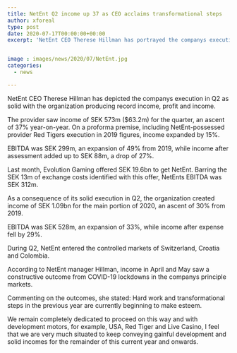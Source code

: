 ```yaml
---
title: NetEnt Q2 income up 37 as CEO acclaims transformational steps
author: xforeal 
type: post
date: 2020-07-17T00:00:00+00:00
excerpt: 'NetEnt CEO Therese Hillman has portrayed the companys execution in Q2 as solid with the organization producing record income, profit and money flow '


image : images/news/2020/07/NetEnt.jpg
categories:
  - news

---
```

NetEnt CEO Therese Hillman has depicted the companys execution in Q2 as solid with the organization producing record income, profit and income. 

The provider saw income of SEK 573m ($63.2m) for the quarter, an ascent of 37&percnt; year-on-year. On a proforma premise, including NetEnt-possessed provider Red Tigers execution in 2019 figures, income expanded by 15&percnt;. 

EBITDA was SEK 299m, an expansion of 49&percnt; from 2019, while income after assessment added up to SEK 88m, a drop of 27&percnt;. 

Last month, Evolution Gaming offered SEK 19.6bn to get NetEnt. Barring the SEK 13m of exchange costs identified with this offer, NetEnts EBITDA was SEK 312m. 

As a consequence of its solid execution in Q2, the organization created income of SEK 1.09bn for the main portion of 2020, an ascent of 30&percnt; from 2019. 

EBITDA was SEK 528m, an expansion of 33&percnt;, while income after expense fell by 29&percnt;. 

During Q2, NetEnt entered the controlled markets of Switzerland, Croatia and Colombia. 

According to NetEnt manager Hillman, income in April and May saw a constructive outcome from COVID-19 lockdowns in the companys principle markets. 

Commenting on the outcomes, she stated: Hard work and transformational steps in the previous year are currently beginning to make esteem. 

We remain completely dedicated to proceed on this way and with development motors, for example, USA, Red Tiger and Live Casino, I feel that we are very much situated to keep conveying gainful development and solid incomes for the remainder of this current year and onwards.